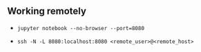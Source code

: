 ## Working remotely ##

* `jupyter notebook --no-browser --port=8080`

* `ssh -N -L 8080:localhost:8080 <remote_user>@<remote_host>`
